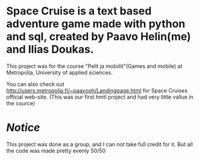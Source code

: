 # Space Cruise is a text based adventure game made with python and sql, created by Paavo Helin(me) and Ilias Doukas.
This project was for the course "Pelit ja mobiilit"(Games and mobile) at Metropolia, University of applied sciences.

You can also check out http://users.metropolia.fi/~paavooh/Landingpage.html for Space Cruises official web-site. 
(This was our first hmtl project and had very little vallue in the cource)

# *Notice* 
This project was done as a group, and I can not take full credit for it. But all the code was made pretty evenly 50/50
